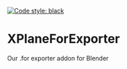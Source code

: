 [![Code style: black](https://img.shields.io/badge/code%20style-black-000000.svg)](https://github.com/psf/black)

# XPlaneForExporter
Our .for exporter addon for Blender

